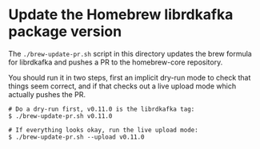 # Update the Homebrew librdkafka package version

The `./brew-update-pr.sh` script in this directory updates the
brew formula for librdkafka and pushes a PR to the homebrew-core repository.

You should run it in two steps, first an implicit dry-run mode
to check that things seem correct, and if that checks out a
live upload mode which actually pushes the PR.

    # Do a dry-run first, v0.11.0 is the librdkafka tag:
    $ ./brew-update-pr.sh v0.11.0

    # If everything looks okay, run the live upload mode:
    $ ./brew-update-pr.sh --upload v0.11.0

